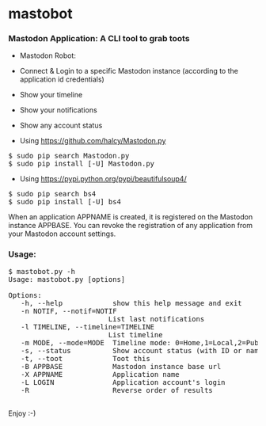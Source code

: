# mastobot
<h3>Mastodon Application: A CLI tool to grab toots</h3>

* Mastodon Robot:
+ Connect & Login to a specific Mastodon instance (according to the application id credentials)
+ Show your timeline
+ Show your notifications
+ Show any account status

+ Using https://github.com/halcy/Mastodon.py
<pre>
$ sudo pip search Mastodon.py
$ sudo pip install [-U] Mastodon.py
</pre>

+ Using https://pypi.python.org/pypi/beautifulsoup4/
<pre>
$ sudo pip search bs4
$ sudo pip install [-U] bs4
</pre>

When an application APPNAME is created, it is registered on the Mastodon instance APPBASE.
You can revoke the registration of any application from your Mastodon account settings.

<h3>Usage:</h3>

<pre>
$ mastobot.py -h
Usage: mastobot.py [options]

Options:
   -h, --help            show this help message and exit
   -n NOTIF, --notif=NOTIF
                        List last notifications
   -l TIMELINE, --timeline=TIMELINE
                        List timeline
   -m MODE, --mode=MODE  Timeline mode: 0=Home,1=Local,2=Public
   -s, --status          Show account status (with ID or name)
   -t, --toot            Toot this
   -B APPBASE            Mastodon instance base url
   -X APPNAME            Application name
   -L LOGIN              Application account's login
   -R                    Reverse order of results

</pre>

Enjoy :-)
